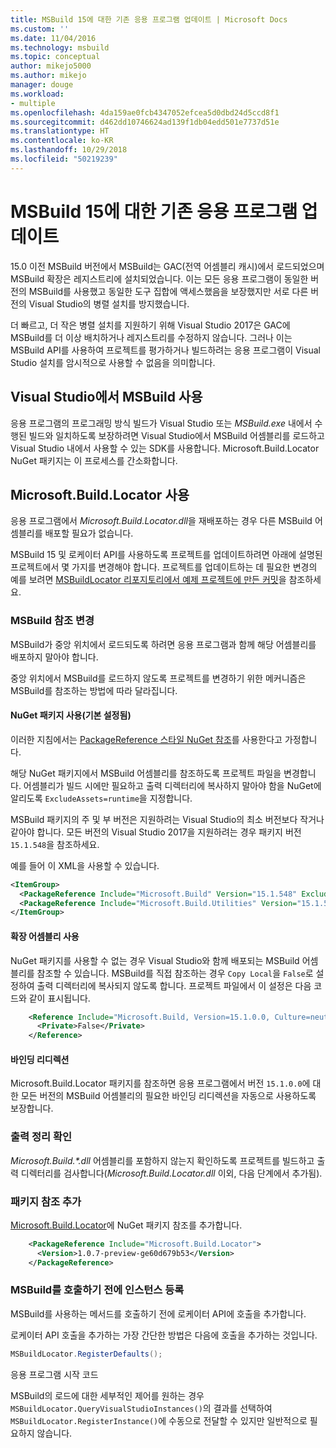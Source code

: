 ```yaml
---
title: MSBuild 15에 대한 기존 응용 프로그램 업데이트 | Microsoft Docs
ms.custom: ''
ms.date: 11/04/2016
ms.technology: msbuild
ms.topic: conceptual
author: mikejo5000
ms.author: mikejo
manager: douge
ms.workload:
- multiple
ms.openlocfilehash: 4da159ae0fcb4347052efcea5d0dbd24d5ccd8f1
ms.sourcegitcommit: d462dd10746624ad139f1db04edd501e7737d51e
ms.translationtype: HT
ms.contentlocale: ko-KR
ms.lasthandoff: 10/29/2018
ms.locfileid: "50219239"
---
```

# <a name="update-an-existing-application-for-msbuild-15"></a>MSBuild 15에 대한 기존 응용 프로그램 업데이트

15.0 이전 MSBuild 버전에서 MSBuild는 GAC(전역 어셈블리 캐시)에서 로드되었으며 MSBuild 확장은 레지스트리에 설치되었습니다. 이는 모든 응용 프로그램이 동일한 버전의 MSBuild를 사용했고 동일한 도구 집합에 액세스했음을 보장했지만 서로 다른 버전의 Visual Studio의 병렬 설치를 방지했습니다.

더 빠르고, 더 작은 병렬 설치를 지원하기 위해 Visual Studio 2017은 GAC에 MSBuild를 더 이상 배치하거나 레지스트리를 수정하지 않습니다. 그러나 이는 MSBuild API를 사용하여 프로젝트를 평가하거나 빌드하려는 응용 프로그램이 Visual Studio 설치를 암시적으로 사용할 수 없음을 의미합니다.

## <a name="use-msbuild-from-visual-studio"></a>Visual Studio에서 MSBuild 사용

응용 프로그램의 프로그래밍 방식 빌드가 Visual Studio 또는 *MSBuild.exe* 내에서 수행된 빌드와 일치하도록 보장하려면 Visual Studio에서 MSBuild 어셈블리를 로드하고 Visual Studio 내에서 사용할 수 있는 SDK를 사용합니다. Microsoft.Build.Locator NuGet 패키지는 이 프로세스를 간소화합니다.

## <a name="use-microsoftbuildlocator"></a>Microsoft.Build.Locator 사용

응용 프로그램에서 *Microsoft.Build.Locator.dll*을 재배포하는 경우 다른 MSBuild 어셈블리를 배포할 필요가 없습니다.

MSBuild 15 및 로케이터 API를 사용하도록 프로젝트를 업데이트하려면 아래에 설명된 프로젝트에서 몇 가지를 변경해야 합니다. 프로젝트를 업데이트하는 데 필요한 변경의 예를 보려면 [MSBuildLocator 리포지토리에서 예제 프로젝트에 만든 커밋](https://github.com/Microsoft/MSBuildLocator/commits/example-updating-to-msbuild-15)을 참조하세요.

### <a name="change-msbuild-references"></a>MSBuild 참조 변경

MSBuild가 중앙 위치에서 로드되도록 하려면 응용 프로그램과 함께 해당 어셈블리를 배포하지 말아야 합니다.

중앙 위치에서 MSBuild를 로드하지 않도록 프로젝트를 변경하기 위한 메커니즘은 MSBuild를 참조하는 방법에 따라 달라집니다.

#### <a name="use-nuget-packages-preferred"></a>NuGet 패키지 사용(기본 설정됨)

이러한 지침에서는 [PackageReference 스타일 NuGet 참조](https://docs.microsoft.com/nuget/consume-packages/package-references-in-project-files)를 사용한다고 가정합니다.

해당 NuGet 패키지에서 MSBuild 어셈블리를 참조하도록 프로젝트 파일을 변경합니다. 어셈블리가 빌드 시에만 필요하고 출력 디렉터리에 복사하지 말아야 함을 NuGet에 알리도록 `ExcludeAssets=runtime`을 지정합니다.

MSBuild 패키지의 주 및 부 버전은 지원하려는 Visual Studio의 최소 버전보다 작거나 같아야 합니다. 모든 버전의 Visual Studio 2017을 지원하려는 경우 패키지 버전 `15.1.548`을 참조하세요.

예를 들어 이 XML을 사용할 수 있습니다.

```xml
<ItemGroup>
  <PackageReference Include="Microsoft.Build" Version="15.1.548" ExcludeAssets="runtime" />
  <PackageReference Include="Microsoft.Build.Utilities" Version="15.1.548" ExcludeAssets="runtime" />
</ItemGroup>
```

#### <a name="use-extension-assemblies"></a>확장 어셈블리 사용

NuGet 패키지를 사용할 수 없는 경우 Visual Studio와 함께 배포되는 MSBuild 어셈블리를 참조할 수 있습니다. MSBuild를 직접 참조하는 경우 `Copy Local`을 `False`로 설정하여 출력 디렉터리에 복사되지 않도록 합니다. 프로젝트 파일에서 이 설정은 다음 코드와 같이 표시됩니다.

```xml
    <Reference Include="Microsoft.Build, Version=15.1.0.0, Culture=neutral, PublicKeyToken=b03f5f7f11d50a3a, processorArchitecture=MSIL">
      <Private>False</Private>
    </Reference>
```

#### <a name="binding-redirects"></a>바인딩 리디렉션

Microsoft.Build.Locator 패키지를 참조하면 응용 프로그램에서 버전 `15.1.0.0`에 대한 모든 버전의 MSBuild 어셈블리의 필요한 바인딩 리디렉션을 자동으로 사용하도록 보장합니다.

### <a name="ensure-output-is-clean"></a>출력 정리 확인

*Microsoft.Build.\*.dll* 어셈블리를 포함하지 않는지 확인하도록 프로젝트를 빌드하고 출력 디렉터리를 검사합니다(*Microsoft.Build.Locator.dll* 이외, 다음 단계에서 추가됨).

### <a name="add-package-reference"></a>패키지 참조 추가

[Microsoft.Build.Locator](https://www.nuget.org/packages/Microsoft.Build.Locator/)에 NuGet 패키지 참조를 추가합니다.

```xml
    <PackageReference Include="Microsoft.Build.Locator">
      <Version>1.0.7-preview-ge60d679b53</Version>
    </PackageReference>
```

### <a name="register-instance-before-calling-msbuild"></a>MSBuild를 호출하기 전에 인스턴스 등록

MSBuild를 사용하는 메서드를 호출하기 전에 로케이터 API에 호출을 추가합니다.

로케이터 API 호출을 추가하는 가장 간단한 방법은 다음에 호출을 추가하는 것입니다.

```csharp
MSBuildLocator.RegisterDefaults();
```

응용 프로그램 시작 코드

MSBuild의 로드에 대한 세부적인 제어를 원하는 경우 `MSBuildLocator.QueryVisualStudioInstances()`의 결과를 선택하여 `MSBuildLocator.RegisterInstance()`에 수동으로 전달할 수 있지만 일반적으로 필요하지 않습니다.
